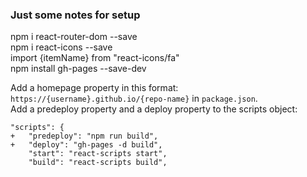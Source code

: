 ### Just some notes for setup

npm i react-router-dom --save  
npm i react-icons --save  
import {itemName} from "react-icons/fa"  
npm install gh-pages --save-dev  

Add a homepage property in this format: ```https://{username}.github.io/{repo-name}``` in ```package.json```.  
Add a predeploy property and a deploy property to the scripts object:  
```
"scripts": {
+   "predeploy": "npm run build",
+   "deploy": "gh-pages -d build",
    "start": "react-scripts start",
    "build": "react-scripts build",
```